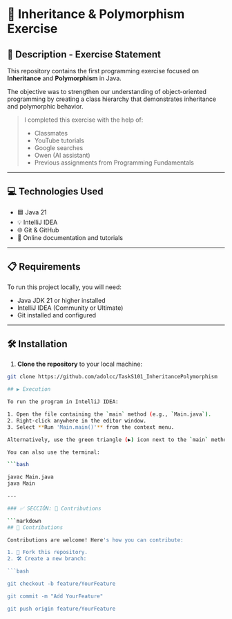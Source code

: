 # 🧠 Inheritance & Polymorphism Exercise

## 📄 Description - Exercise Statement

This repository contains the first programming exercise focused on **Inheritance** and **Polymorphism** in Java.

The objective was to strengthen our understanding of object-oriented programming by creating a class hierarchy that demonstrates inheritance and polymorphic behavior.

> I completed this exercise with the help of:
> - Classmates
> - YouTube tutorials
> - Google searches
> - Owen (AI assistant)
> - Previous assignments from Programming Fundamentals

---

## 💻 Technologies Used

- 🟦 Java 21
- 💡 IntelliJ IDEA
- 🌐 Git & GitHub
- 📘 Online documentation and tutorials

---

## 📋 Requirements

To run this project locally, you will need:

- Java JDK 21 or higher installed
- IntelliJ IDEA (Community or Ultimate)
- Git installed and configured

---

## 🛠️ Installation

1. **Clone the repository** to your local machine:

```bash
git clone https://github.com/adolcc/TaskS101_InheritancePolymorphism

## ▶️ Execution

To run the program in IntelliJ IDEA:

1. Open the file containing the `main` method (e.g., `Main.java`).
2. Right-click anywhere in the editor window.
3. Select **Run 'Main.main()'** from the context menu.

Alternatively, use the green triangle (▶️) icon next to the `main` method to run the program directly.

You can also use the terminal:

```bash

javac Main.java
java Main

---

### ✅ SECCIÓN: 🤝 Contributions

```markdown
## 🤝 Contributions

Contributions are welcome! Here's how you can contribute:

1. 🍴 Fork this repository.
2. 🛠️ Create a new branch:

```bash

git checkout -b feature/YourFeature

git commit -m "Add YourFeature"

git push origin feature/YourFeature


